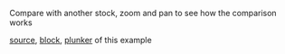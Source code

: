 
Compare with another stock, zoom and pan to see how the comparison works

[source](https://github.com/mahanteshsc/react-stockcharts/blob/master/docs/lib/charts/CandleStickChartWithCompare.jsx), [block](http://bl.ocks.org/rrag/759f1ada33878e3239a5), [plunker](http://plnkr.co/edit/gist:759f1ada33878e3239a5?p=preview) of this example
